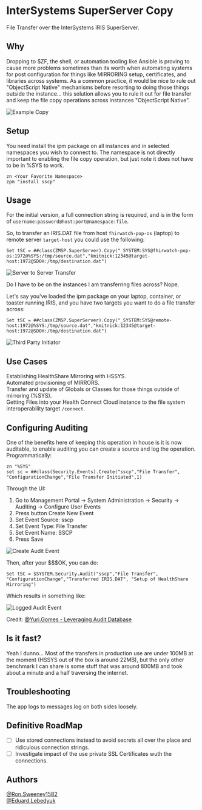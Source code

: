 # InterSystems SuperServer Copy
File Transfer over the InterSystems IRIS SuperServer.

## Why
Dropping to $ZF, the shell, or automation tooling like Ansible is proving to cause more problems sometimes than its worth when automating systems for post configuration for things like MIRRORING setup, certificates, and libraries across systems.  As a common practice, it would be nice to rule out "ObjectScript Native" mechanisms before resorting to doing those things outside the instance... this solution allows you to rule it out for file transfer and keep the file copy operations across instances "ObjectScript Native".

<img src="https://github.com/sween/sscp/raw/main/assets/sscp_copy.gif" alt="Example Copy">

## Setup
You need install the ipm package on all instances and in selected namespaces you wish to connect to. The namespace is not directly important to enabling the file copy operation, but just note it does not have to be in %SYS to work.

```
zn <Your Favorite Namespace>  
zpm "install sscp"  
```

## Usage
For the initial version, a full connection string is required, and is in the form of `username:password@host:port@namespace:file`.

So, to transfer an IRIS.DAT file from host `fhirwatch-pop-os` (laptop) to remote server `target-host` you could use the following:

```
Set tSC = ##class(ZMSP.SuperServer).Copy("_SYSTEM:SYS@fhirwatch-pop-os:1972@%SYS:/tmp/source.dat","kmitnick:12345@target-host:1972@SDOH:/tmp/destination.dat")
```
<img src="https://github.com/sween/sscp/raw/main/assets/sscp_server2server.png" alt="Server to Server Transfer">

Do I have to be on the instances I am transferring files across?  Nope.

Let's say you've loaded the ipm package on your laptop, container, or toaster running IRIS, and you have two targets you want to do a file transfer across:

```
Set tSC = ##class(ZMSP.SuperServer).Copy("_SYSTEM:SYS@remote-host:1972@%SYS:/tmp/source.dat","kmitnick:12345@target-host:1972@SDOH:/tmp/destination.dat")
```
<img src="https://github.com/sween/sscp/raw/main/assets/sscp_thirdpartyinitiator.png" alt="Third Party Initiator">

## Use Cases

Establishing HealthShare Mirroring with HSSYS.  
Automated provisioning of MIRRORS.  
Transfer and update of Globals or Classes for those things outside of mirroring (%SYS).  
Getting Files into your Health Connect Cloud instance to the file system interoperability target `/connect`.  

## Configuring Auditing
One of the benefits here of keeping this operation in house is it is now auditable, to enable auditing you can create a source and log the operation. Programmatically:

```objectscript
zn "%SYS"
set sc = ##class(Security.Events).Create("sscp","File Transfer", "ConfigurationChange","File Transfer Initiated",1)
```

Through the UI:

1. Go to Management Portal -> System Administration -> Security -> Auditing -> Configure User Events
2. Press button Create New Event
3. Set Event Source: sscp
4. Set Event Type: File Transfer
5. Set Event Name: SSCP
6. Press Save

<img src="https://github.com/sween/sscp/raw/main/assets/sscp_auditevent.png" alt="Create Audit Event">

Then, after your $$$OK, you can do:

```
Set tSC = $SYSTEM.Security.Audit("sscp","File Transfer", "ConfigurationChange","Transferred IRIS.DAT", "Setup of HealthShare Mirroring")
```

Which results in something like:

<img src="https://github.com/sween/sscp/raw/main/assets/sscp_loggedauditevent.png" alt="Logged Audit Event">

Credit:
[@Yuri.Gomes - Leveraging Audit Database](https://community.intersystems.com/post/leveraging-audit-database)


## Is it fast?

Yeah I dunno... Most of the transfers in production use are under 100MB at the moment (HSSYS out of the box is around 22MB), but the only other benchmark I can share is some stuff that was around 800MB and took about a minute and a half traversing the internet.

## Troubleshooting

The app logs to messages.log on both sides loosely.

## Definitive RoadMap

- [ ] Use stored connections instead to avoid secrets all over the place and ridiculous connection strings.
- [ ] Investigate impact of the use private SSL Certificates wuth the connections.

## 

## Authors

[@Ron.Sweeney1582](https://community.intersystems.com/user/sween-sweeney)  
[@Eduard.Lebedyuk](https://community.intersystems.com/user/eduard-lebedyuk)  

